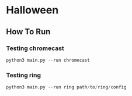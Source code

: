 # Halloween

## How To Run

### Testing chromecast
```python
python3 main.py --run chromecast
```

### Testing ring
```python
python3 main.py --run ring path/to/ring/config
```

